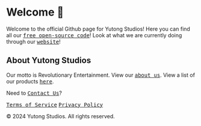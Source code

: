 # Welcome 👋
Welcome to the official Github page for Yutong Studios! Here you can find all our <kbd>[free open-source code](https://github.com/YutongStudios/Open-Source-Code)</kbd>!
Look at what we are currently doing through our <kbd>[website](https://yutongstudios.com)</kbd>!

## About Yutong Studios
Our motto is Revolutionary Entertainment.
View our <kbd>[about us](https://yutongstudios.com/about)</kbd>.
View a list of our products <kbd>[here](https://yutongstudios.com/products)</kbd>.

Need to <kbd>[Contact Us](https://yutongstudios.com/contact)</kbd>?

<kbd>[Terms of Service](https://yutongstudios.com/terms-of-service)</kbd> <kbd>[Privacy Policy](https://yutongstudios.com/privacy-policy)</kbd>

© 2024 Yutong Studios. All rights reserved.
<!--

**Here are some ideas to get you started:**

🙋‍♀️ A short introduction - what is your organization all about?
🌈 Contribution guidelines - how can the community get involved?
👩‍💻 Useful resources - where can the community find your docs? Is there anything else the community should know?
🍿 Fun facts - what does your team eat for breakfast?
🧙 Remember, you can do mighty things with the power of [Markdown](https://docs.github.com/github/writing-on-github/getting-started-with-writing-and-formatting-on-github/basic-writing-and-formatting-syntax)
-->
